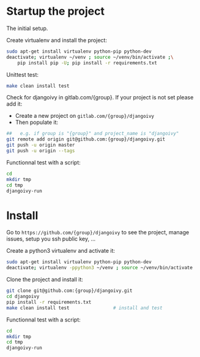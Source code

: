 # Startup the project

The initial setup.

Create virtualenv and install the project:
```bash
sudo apt-get install virtualenv python-pip python-dev
deactivate; virtualenv ~/venv ; source ~/venv/bin/activate ;\
    pip install pip -U; pip install -r requirements.txt
```

Unittest test:
```bash
make clean install test
```

Check for djangoivy in gitlab.com/{group}.
If your project is not set please add it:

- Create a new project on `gitlab.com/{group}/djangoivy`
- Then populate it:

```bash
##   e.g. if group is "{group}" and project_name is "djangoivy"
git remote add origin git@github.com:{group}/djangoivy.git
git push -u origin master
git push -u origin --tags
```

Functionnal test with a script:

```bash
cd
mkdir tmp
cd tmp
djangoivy-run
```

# Install

Go to `https://github.com/{group}/djangoivy` to see the project, manage issues,
setup you ssh public key, ...

Create a python3 virtualenv and activate it:

```bash
sudo apt-get install virtualenv python-pip python-dev
deactivate; virtualenv -ppython3 ~/venv ; source ~/venv/bin/activate
```

Clone the project and install it:

```bash
git clone git@github.com:{group}/djangoivy.git
cd djangoivy
pip install -r requirements.txt
make clean install test                # install and test
```
Functionnal test with a script:

```bash
cd
mkdir tmp
cd tmp
djangoivy-run
```
